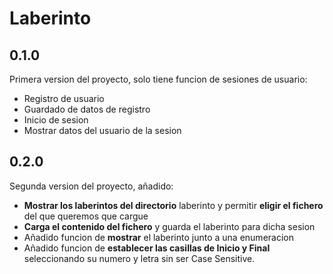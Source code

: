 # Laberinto
## 0.1.0
Primera version del proyecto, solo tiene funcion de sesiones de usuario:
- Registro de usuario
- Guardado de datos de registro
- Inicio de sesion
- Mostrar datos del usuario de la sesion

## 0.2.0
Segunda version del proyecto, añadido:
- **Mostrar los laberintos del directorio** laberinto y permitir **eligir el fichero** del que queremos que cargue
- **Carga el contenido del fichero** y guarda el laberinto para dicha sesion
- Añadido funcion de **mostrar** el laberinto junto a una enumeracion
- Añadido funcion de **establecer las casillas de Inicio y Final** seleccionando su numero y letra sin ser Case Sensitive.
